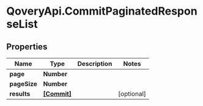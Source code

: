 # QoveryApi.CommitPaginatedResponseList

## Properties

Name | Type | Description | Notes
------------ | ------------- | ------------- | -------------
**page** | **Number** |  | 
**pageSize** | **Number** |  | 
**results** | [**[Commit]**](Commit.md) |  | [optional] 



